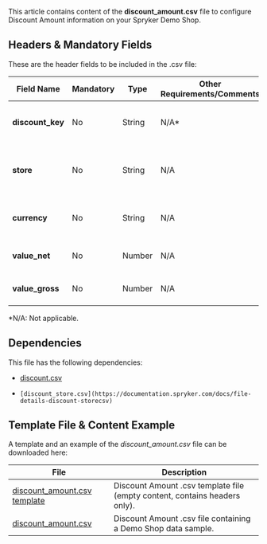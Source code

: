 This article contains content of the **discount_amount.csv** file to configure Discount Amount information on your Spryker Demo Shop.

## Headers & Mandatory Fields 
These are the header fields to be included in the .csv file:

| Field Name | Mandatory | Type | Other Requirements/Comments | Description |
| --- | --- | --- | --- | --- |
| **discount_key** | No | String |N/A* | Key identifier of the discount. |
| **store** | No | String |N/A | Name of the store to which the discount applies to. |
| **currency** | No | String |N/A | Currency ISO code of the discount. |
| **value_net** | No | Number |N/A | Net value of the discount. |
| **value_gross** | No | Number |N/A | Gross value of the discount. |
*N/A: Not applicable.

## Dependencies

This file has the following dependencies:
*    [discount.csv](https://documentation.spryker.com/docs/file-details-discountcsv)
*     [discount_store.csv](https://documentation.spryker.com/docs/file-details-discount-storecsv)

## Template File & Content Example
A template and an example of the *discount_amount.csv*  file can be downloaded here:

| File | Description |
| --- | --- |
| [discount_amount.csv template](https://spryker.s3.eu-central-1.amazonaws.com/docs/Developer+Guide/Back-End/Data+Manipulation/Data+Ingestion/Data+Import/Data+Import+Categories/Merchandising+Setup/Discounts/Template+discount_amount.csv) | Discount Amount .csv template file (empty content, contains headers only). |
| [discount_amount.csv](https://spryker.s3.eu-central-1.amazonaws.com/docs/Developer+Guide/Back-End/Data+Manipulation/Data+Ingestion/Data+Import/Data+Import+Categories/Merchandising+Setup/Discounts/discount_amount.csv) | Discount Amount .csv file containing a Demo Shop data sample. |